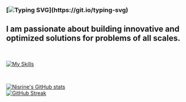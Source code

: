 ### [![Typing SVG](https://readme-typing-svg.demolab.com?font=Fira+Code&pause=1000&color=7FA6F8&width=435&lines=Hi%2C+I'm+Nisrine.)](https://git.io/typing-svg)
## I am passionate about building innovative and optimized solutions for problems of all scales. 
<!-- <img src="https://github.githubassets.com/images/mona-whisper.gif" width="40"> -->
</br>


[![My Skills](https://skillicons.dev/icons?i=js,python,java,react,nodejs,mysql,flask,mongodb,html,css,bootstrap,jquery,spring,git,aws)](https://skillicons.dev)

</br>

[![Nisrine's GitHub stats](https://github-readme-stats.vercel.app/api?username=nisrinekane)](https://github.com/nisrinekane/github-readme-stats)
</br>
[![GitHub Streak](https://github-readme-streak-stats.herokuapp.com?user=nisrinekane&theme=blueberry)](https://git.io/streak-stats)

